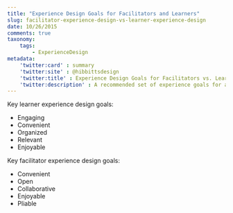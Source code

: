 ```yaml
---
title: "Experience Design Goals for Facilitators and Learners"
slug: facilitator-experience-design-vs-learner-experience-design
date: 10/26/2015
comments: true
taxonomy:
    tags:
        - ExperienceDesign
metadata:
    'twitter:card' : summary
    'twitter:site' : @hibbittsdesign
    'twitter:title' : Experience Design Goals for Facilitators vs. Learners
    'twitter:description' : A recommended set of experience goals for a facilitators and learners.
---
```


Key learner experience design goals:
* Engaging
* Convenient
* Organized
* Relevant
* Enjoyable

Key facilitator experience design goals:
* Convenient
* Open
* Collaborative
* Enjoyable
* Pliable
